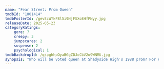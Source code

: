```yaml
---
name: "Fear Street: Prom Queen"
tmdbId: "1001414"
tmdbPosterId: /gevScWYkF8l5i9NjFSXo8HfPNyy.jpg
releaseDate: 2025-05-23
categoryRatings:
    gore: 7
    creepy: 3
    jumpscares: 2
    suspense: 2
    psychological: 1
tmdbBackdropId: /qspghhpOyaBGgZDJoCbV2o9WNMU.jpg
synopsis: "Who will be voted queen at Shadyside High's 1988 prom? For underdog Lori, competition is cutthroat even before someone starts killing off the candidates."
---
```

